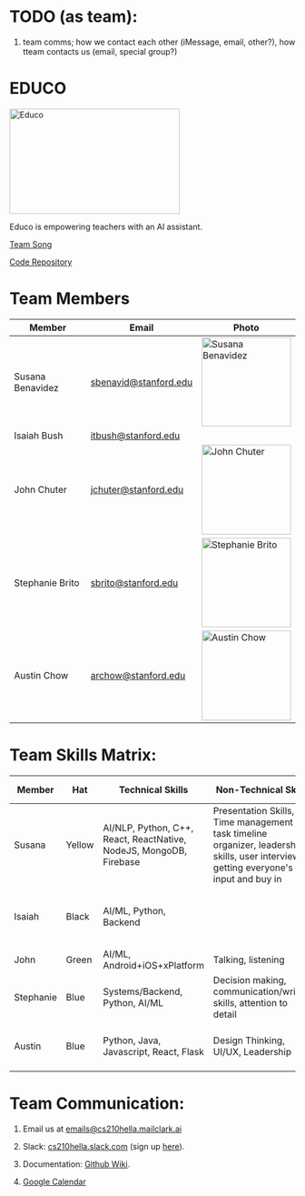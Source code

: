 # TODO (as team):
1. team comms; how we contact each other (iMessage, email, other?), how tteam contacts us (email, special group?)

# EDUCO

<img src="https://i.imgur.com/oH1r8nv.jpg?1" alt="Educo" width="300" height="185">

Educo is empowering teachers with an AI assistant. 

[Team Song](https://www.youtube.com/watch?v=JC82Il2cjqA)

[Code Repository](https://github.com/LACoderDeBH/edMod/)

# Team Members
Member | Email | Photo
--- | --- | ---
Susana Benavidez | sbenavid@stanford.edu | <img src="https://pbs.twimg.com/profile_images/1212062544715665410/aIB6LaxE_400x400.jpg" alt="Susana Benavidez" width="157.5" height="157.5">
Isaiah Bush | itbush@stanford.edu | 
John Chuter | jchuter@stanford.edu | <img src="https://imgur.com/0MXcoi9.jpg" alt="John Chuter" width="157.5" height="157.5">
Stephanie Brito  | sbrito@stanford.edu | <img src="https://i.imgur.com/bQ3IRME.jpg?1" alt="Stephanie Brito" width="157.5" height="157.5">
Austin Chow | archow@stanford.edu | <img src="https://imgur.com/sxBbwGg.jpg" alt="Austin Chow" width="157.5" height="157.5">

# Team Skills Matrix:

Member | Hat | Technical Skills | Non-Technical Skills | Personal Traits | Desired Growth | Weaknesses
--- | --- | --- | --- | --- | --- | ---
Susana | Yellow | AI/NLP, Python, C++, React, ReactNative, NodeJS, MongoDB, Firebase | Presentation Skills, Time management / task timeline organizer, leadership skills, user interviews, getting everyone's input and buy in | Thoughtful, resilient, kind, hard working | Implementing lifecycle AI models  | Leveraging cloud services for AI models, UX/UI, design
Isaiah | Black | AI/ML, Python, Backend |  | Logical, flexible, optimistic | Project management and presentation skills | UI/UX
John | Green | AI/ML, Android+iOS+xPlatform | Talking, listening | Persistent, Optimistic | NLP | Inefficient
Stephanie | Blue | Systems/Backend, Python, AI/ML | Decision making, communication/writing skills, attention to detail  | Direct, dedicated, & dancing through life | Documentation skills, NLP | Math, imposter syndrone
Austin | Blue | Python, Java, Javascript, React, Flask | Design Thinking, UI/UX, Leadership | Consistent, reliable, hard working | Product management, group dynamics | Self-critical


# Team Communication:
1. Email us at [emails@cs210hella.mailclark.ai](emails@cs210hella.mailclark.ai)

2. Slack: [cs210hella.slack.com](https://cs210hella.slack.com) (sign up [here](https://cs210hella.slack.com/signup)).

3. Documentation: [Github Wiki](https://github.com/cs210/Hella/wiki).

4. [Google Calendar](https://calendar.google.com/calendar/embed?src=stanford.edu_rsg43to2epthvtkim72t0des9o%40group.calendar.google.com&ctz=America%2FLos_Angeles)
